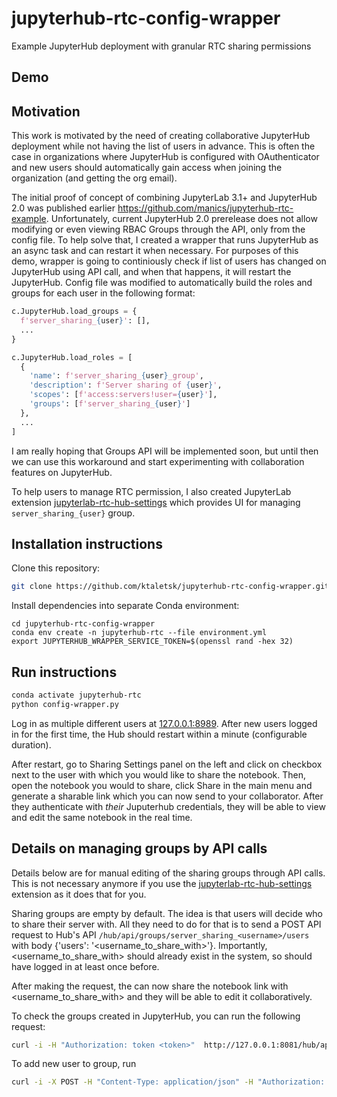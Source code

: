 # jupyterhub-rtc-config-wrapper
Example JupyterHub deployment with granular RTC sharing permissions

## Demo

## Motivation

This work is motivated by the need of creating collaborative JupyterHub deployment while not having the list of users in advance. This is often the case in organizations where JupyterHub is configured with OAuthenticator and new users should automatically gain access when joining the organization (and getting the org email).

The initial proof of concept of combining JupyterLab 3.1+ and JupyterHub 2.0 was published earlier https://github.com/manics/jupyterhub-rtc-example. Unfortunately, current JupyterHub 2.0 prerelease does not allow modifying or even viewing RBAC Groups through the API, only from the config file. To help solve that, I created a wrapper that runs JupyterHub as an async task and can restart it when necessary. For purposes of this demo, wrapper is going to continiously check if list of users has changed on JupyterHub using API call, and when that happens, it will restart the JupyterHub. Config file was modified to automatically build the roles and groups for each user in the following format:

```py
c.JupyterHub.load_groups = {
  f'server_sharing_{user}': [],
  ...
}

c.JupyterHub.load_roles = [
  {
    'name': f'server_sharing_{user}_group',
    'description': f'Server sharing of {user}',
    'scopes': [f'access:servers!user={user}'],
    'groups': [f'server_sharing_{user}']
  },
  ...
]
```

I am really hoping that Groups API will be implemented soon, but until then we can use this workaround and start experimenting with collaboration features on JupyterHub.

To help users to manage RTC permission, I also created JupyterLab extension [jupyterlab-rtc-hub-settings](https://pypi.org/project/jupyterlab-rtc-hub-settings/) which provides UI for managing `server_sharing_{user}` group.

## Installation instructions

Clone this repository:
```bash
git clone https://github.com/ktaletsk/jupyterhub-rtc-config-wrapper.git
```

Install dependencies into separate Conda environment:
```
cd jupyterhub-rtc-config-wrapper
conda env create -n jupyterhub-rtc --file environment.yml
export JUPYTERHUB_WRAPPER_SERVICE_TOKEN=$(openssl rand -hex 32)
```

## Run instructions

```bash
conda activate jupyterhub-rtc
python config-wrapper.py
```

Log in as multiple different users at [127.0.0.1:8989](127.0.0.1:8989). After new users logged in for the first time, the Hub should restart within a minute (configurable duration).

After restart, go to Sharing Settings panel on the left and click on checkbox next to the user with which you would like to share the notebook. Then, open the notebook you would to share, click Share in the main menu and generate a sharable link which you can now send to your collaborator. After they authenticate with *their* Juputerhub credentials, they will be able to view and edit the same notebook in the real time.


## Details on managing groups by API calls

Details below are for manual editing of the sharing groups through API calls. This is not necessary anymore if you use the [jupyterlab-rtc-hub-settings](https://pypi.org/project/jupyterlab-rtc-hub-settings/) extension as it does that for you.

Sharing groups are empty by default. The idea is that users will decide who to share their server with. All they need to do for that is to send a POST API request to Hub's API `/hub/api/groups/server_sharing_<username>/users` with body {'users': '<username_to_share_with>'}. Importantly, <username_to_share_with> should already exist in the system, so should have logged in at least once before.

After making the request, the <username> can now share the notebook link with <username_to_share_with> and they will be able to edit it collaboratively.

To check the groups created in JupyterHub, you can run the following request:

```bash
curl -i -H "Authorization: token <token>"  http://127.0.0.1:8081/hub/api/groups
```

To add new user to group, run 
```bash
curl -i -X POST -H "Content-Type: application/json" -H "Authorization: token <token>" -d '{"users": ["<username_to_share_with>"]}' http://127.0.0.1:8081/hub/api/groups/server_sharing_<username>/users
```